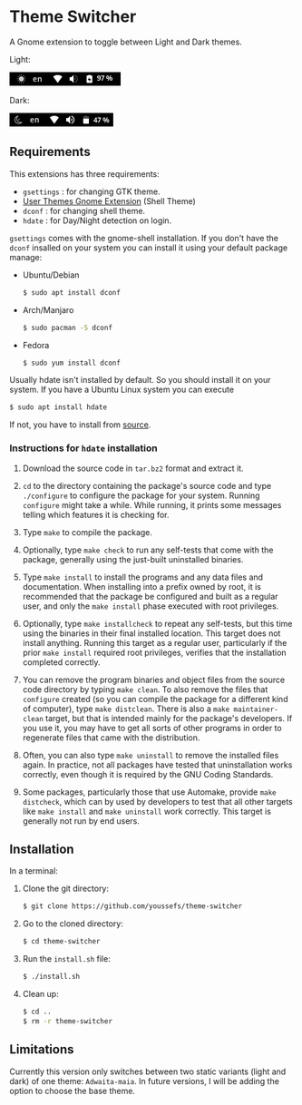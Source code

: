 # Theme Switcher
A Gnome extension to toggle between Light and Dark themes.

Light: 

![alt text](media/theme-switcher-light.png)

Dark:

![alt text](media/theme-switcher-dark.png)

## Requirements
This extensions has three requirements:
- `gsettings` : for changing GTK theme.
- [User Themes Gnome Extension](https://extensions.gnome.org/extension/19/user-themes/) (Shell Theme)
- `dconf` : for changing shell theme.
- `hdate` : for Day/Night detection on login.

`gsettings` comes with the gnome-shell installation. If you don't have the `dconf` insalled on your system you can install it using your default package manage:
- Ubuntu/Debian
    ```bash
    $ sudo apt install dconf
    ```
- Arch/Manjaro
    ```bash
    $ sudo pacman -S dconf
    ```
- Fedora
    ```bash
    $ sudo yum install dconf
    ```

Usually hdate isn't installed by default. So you should install it on your system. If you have a Ubuntu Linux system you can execute
```bash
$ sudo apt install hdate
```
If not, you have to install from [source](https://sourceforge.net/projects/libhdate/).

### Instructions for `hdate` installation
1. Download the source code in `tar.bz2` format and extract it.
2. `cd` to the directory containing the package's source code and type
`./configure` to configure the package for your system. Running `configure` might take a while. While running, it prints
some messages telling which features it is checking for.

2. Type `make` to compile the package.

3. Optionally, type `make check` to run any self-tests that come with
the package, generally using the just-built uninstalled binaries.

4. Type `make install` to install the programs and any data files and
documentation.  When installing into a prefix owned by root, it is
recommended that the package be configured and built as a regular
user, and only the `make install` phase executed with root
privileges.

5. Optionally, type `make installcheck` to repeat any self-tests, but
this time using the binaries in their final installed location.
This target does not install anything. Running this target as a
regular user, particularly if the prior `make install` required
root privileges, verifies that the installation completed
correctly.

1. You can remove the program binaries and object files from the
source code directory by typing `make clean`. To also remove the
files that `configure` created (so you can compile the package for
a different kind of computer), type `make distclean`. There is
also a `make maintainer-clean` target, but that is intended mainly
for the package's developers. If you use it, you may have to get
all sorts of other programs in order to regenerate files that came
with the distribution.

6. Often, you can also type `make uninstall` to remove the installed files again. In practice, not all packages have tested that uninstallation works correctly, even though it is required by the GNU Coding Standards.

7. Some packages, particularly those that use Automake, provide `make distcheck`, which can by used by developers to test that all other targets like `make install` and `make uninstall` work correctly. This target is generally not run by end users.

## Installation
In a terminal:
1. Clone the git directory:

    ```bash
    $ git clone https://github.com/youssefs/theme-switcher
    ```

2. Go to the cloned directory:

    ```bash
    $ cd theme-switcher
    ```

3. Run the `install.sh` file:

    ```bash
    $ ./install.sh
    ```

4. Clean up:

    ```bash
    $ cd ..
    $ rm -r theme-switcher
    ```

## Limitations
Currently this version only switches between two static variants (light and dark) of one theme: `Adwaita-maia`.
In future versions, I will be adding the option to choose the base theme.

